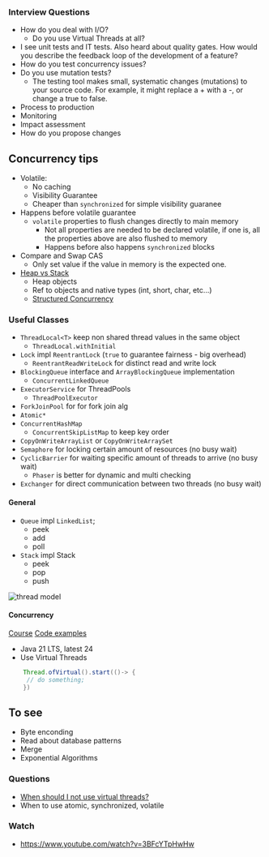 ### Interview Questions
- How do you deal with I/O?
  - Do you use Virtual Threads at all?
- I see unit tests and IT tests. Also heard about quality gates. How would you describe the feedback loop of the development of a feature?
- How do you test concurrency issues?
- Do you use mutation tests?
  - The testing tool makes small, systematic changes (mutations) to your source code. For example, it might replace a + with a -, or change a true to false.
- Process to production
- Monitoring 
- Impact assessment 
- How do you propose changes

## Concurrency tips
- Volatile:
  - No caching
  - Visibility Guarantee
  - Cheaper than `synchronized` for simple visibility guaranee
- Happens before volatile guarantee
  - `volatile` properties to flush changes directly to main memory
    - Not all properties are needed to be declared volatile, if one is, all the properties above are also flushed to memory
    - Happens before also happens `synchronized` blocks
- Compare and Swap CAS
  - Only set value if the value in memory is the expected one.
- [Heap vs Stack](https://www.digitalocean.com/community/tutorials/java-heap-space-vs-stack-memory)
  - Heap objects
  - Ref to objects and native types (int, short, char, etc...)
  - [Structured Concurrency](https://docs.oracle.com/en/java/javase/21/core/structured-concurrency.html#GUID-AA992944-AABA-4CBC-8039-DE5E17DE86DB)
  

### Useful Classes
- `ThreadLocal<T>` keep non shared thread values in the same object
  - `ThreadLocal.withInitial`
- `Lock` impl `ReentrantLock` (`true` to guarantee fairness - big overhead)
  - `ReentrantReadWriteLock` for distinct read and write lock
- `BlockingQueue` interface and `ArrayBlockingQueue` implementation
  - `ConcurrentLinkedQueue` 
- `ExecutorService` for ThreadPools
  - `ThreadPoolExecutor`
- `ForkJoinPool` for for fork join alg
- `Atomic*`
- `ConcurrentHashMap`
  - `ConcurrentSkipListMap` to keep key order
- `CopyOnWriteArrayList` or `CopyOnWriteArraySet`
- `Semaphore` for locking certain amount of resources (no busy wait)
- `CyclicBarrier` for waiting specific amount of threads to arrive (no busy wait)
  - `Phaser` is better for dynamic and multi checking
- `Exchanger` for direct communication between two threads (no busy wait)

#### General

- `Queue` impl `LinkedList`;
  - peek
  - add
  - poll
- `Stack` impl Stack
  - peek
  - pop
  - push

![thread model](https://jenkov.com/images/java-concurrency/false-sharing-in-java-1.png)

#### Concurrency

[Course](https://jenkov.com/tutorials/java-concurrency/index.html)
[Code examples](https://github.com/jjenkov/java-examples/tree/main/src/main/java/com/jenkov/java/concurrencyfi)

- Java 21 LTS, latest 24
- Use Virtual Threads
```java
    Thread.ofVirtual().start(()-> {
     // do something;
    })
```

## To see
- Byte enconding
- Read about database patterns
- Merge
- Exponential Algorithms

### Questions
- [When should I not use virtual threads?](https://stackoverflow.com/questions/76180420/thread-currentthread-getname-returns-empty-string-for-virtual-threads-cre)
- When to use atomic, synchronized, volatile

### Watch
- https://www.youtube.com/watch?v=3BFcYTpHwHw
